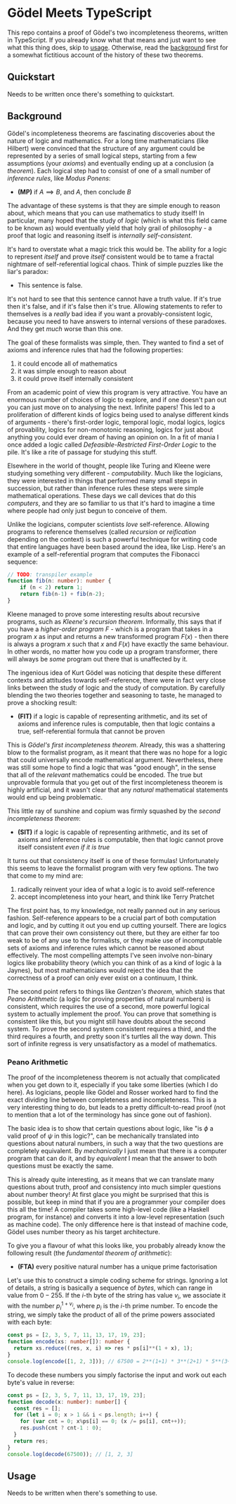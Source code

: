 # Gödel Meets TypeScript

This repo contains a proof of Gödel's two incompleteness theorems, written in TypeScript. If you already know what that means and just want to see what this thing does, skip to [usage](#usage). Otherwise, read the [background](#background) first for a somewhat fictitious account of the history of these two theorems.

## Quickstart

Needs to be written once there's something to quickstart.

## Background

Gödel's incompleteness theorems are fascinating discoveries about the nature of logic and mathematics. For a long time mathematicians (like Hilbert) were convinced that the structure of any argument could be represented by a series of small logical steps, starting from a few assumptions (your *axioms*) and eventually ending up at a conclusion (a *theorem*). Each logical step had to consist of one of a small number of *inference rules*, like *Modus Ponens*:

- $\mathbf{(MP)}$ if $A \implies B$, and $A$, then conclude $B$

The advantage of these systems is that they are simple enough to reason about, which means that you can use mathematics to study itself! In particular, many hoped that the study of *logic* (which is what this field came to be known as) would eventually yield that holy grail of philosophy - a proof that logic and reasoning itself is *internally self-consistent*.

It's hard to overstate what a magic trick this would be. The ability for a logic to represent *itself* and prove *itself* consistent would be to tame a fractal nightmare of self-referential logical chaos. Think of simple puzzles like the liar's paradox:

- This sentence is false.

It's not hard to see that this sentence cannot have a truth value. If it's true then it's false, and if it's false then it's true. Allowing statements to refer to themselves is a *really* bad idea if you want a provably-consistent logic, because you need to have answers to internal versions of these paradoxes. And they get *much* worse than this one.

The goal of these formalists was simple, then. They wanted to find a set of axioms and inference rules that had the following properties:

1. it could encode all of mathematics
2. it was simple enough to reason about
3. it could prove itself internally consistent

From an academic point of view this program is very attractive. You have an enormous number of choices of logic to explore, and if one doesn't pan out you can just move on to analysing the next. Infinite papers! This led to a proliferation of different kinds of logics being used to analyse different kinds of arguments - there's first-order logic, temporal logic, modal logics, logics of provability, logics for non-monotonic reasoning, logics for just about anything you could ever dream of having an opinion on. In a fit of mania I once added a logic called *Defeasible-Restricted First-Order Logic* to the pile. It's like a rite of passage for studying this stuff.

Elsewhere in the world of thought, people like Turing and Kleene were studying something very different - *computability*. Much like the logicians, they were interested in things that performed many small steps in succession, but rather than inference rules these steps were simple mathematical operations. These days we call devices that do this *computers*, and they are so familiar to us that it's hard to imagine a time where people had only just begun to conceive of them.

Unlike the logicians, computer scientists *love* self-reference. Allowing programs to reference themselves (called *recursion* or *reification* depending on the context) is such a powerful technique for writing code that entire languages have been based around the idea, like Lisp. Here's an example of a self-referential program that computes the Fibonacci sequence:

```typescript
// TODO: transpiler example
function fib(n: number): number {
    if (n < 2) return 1;
    return fib(n-1) + fib(n-2);
}
```

Kleene managed to prove some interesting results about recursive programs, such as *Kleene's recursion theorem*. Informally, this says that if you have a *higher-order program* $F$ - which is a program that takes in a program $x$ as input and returns a new transformed program $F(x)$ - then there is always a program $x$ such that $x$ and $F(x)$ have exactly the same behaviour. In other words, no matter how you code up a program transformer, there will always be *some* program out there that is unaffected by it.

The ingenious idea of Kurt Gödel was noticing that despite these different contexts and attitudes towards self-reference, there were in fact very close links between the study of logic and the study of computation. By carefully blending the two theories together and seasoning to taste, he managed to prove a shocking result:

- $\mathbf{(FIT)}$ if a logic is capable of representing arithmetic, and its set of axioms and inference rules is computable, then that logic contains a true, self-referential formula that cannot be proven

This is *Gödel's first incompleteness theorem*. Already, this was a shattering blow to the formalist program, as it meant that there was no hope for a logic that could universally encode mathematical argument. Nevertheless, there was still some hope to find a logic that was "good enough", in the sense that all of the *relevant* mathematics could be encoded. The true but unprovable formula that you get out of the first incompleteness theorem is highly artificial, and it wasn't clear that any *natural* mathematical statements would end up being problematic.

This little ray of sunshine and copium was firmly squashed by the *second incompleteness theorem*:

- $\mathbf{(SIT)}$ if a logic is capable of representing arithmetic, and its set of axioms and inference rules is computable, then that logic cannot prove itself consistent *even if it is true*

It turns out that consistency itself is one of these formulas! Unfortunately this seems to leave the formalist program with very few options. The two that come to my mind are:

1. radically reinvent your idea of what a logic is to avoid self-reference
2. accept incompleteness into your heart, and think like Terry Pratchet

The first point has, to my knowledge, not really panned out in any serious fashion. Self-reference appears to be a crucial part of both computation and logic, and by cutting it out you end up cutting yourself. There are logics that can prove their own consistency out there, but they are either far too weak to be of any use to the formalists, or they make use of incomputable sets of axioms and inference rules which cannot be reasoned about effectively. The most compelling attempts I've seen involve non-binary logics like probability theory (which you can think of as a kind of logic à la Jaynes), but most mathematicians would reject the idea that the correctness of a proof can only ever exist on a continuum, I think.

The second point refers to things like *Gentzen's theorem*, which states that *Peano Arithmetic* (a logic for proving properties of natural numbers) is consistent, which requires the use of a second, more powerful logical system to actually implement the proof. You can prove that something is consistent like this, but you might still have doubts about the second system. To prove the second system consistent requires a third, and the third requires a fourth, and pretty soon it's turtles all the way down. This sort of infinite regress is very unsatisfactory as a model of mathematics.

### Peano Arithmetic

The proof of the incompleteness theorem is not actually that complicated when you get down to it, especially if you take some liberties (which I do here). As logicians, people like Gödel and Rosser worked hard to find the exact dividing line between completeness and incompleteness. This is a very interesting thing to do, but leads to a pretty difficult-to-read proof (not to mention that a lot of the terminology has since gone out of fashion).

The basic idea is to show that certain questions about logic, like "is $\phi$ a valid proof of $\psi$ in this logic?", can be mechanically translated into questions about natural numbers, in such a way that the two questions are completely equivalent. By *mechanically* I just mean that there is a computer program that can do it, and by *equivalent* I mean that the answer to both questions must be exactly the same.

This is already quite interesting, as it means that we can translate many questions about truth, proof and consistency into much simpler questions about number theory! At first glace you might be surprised that this is possible, but keep in mind that if you are a programmer your compiler does this all the time! A compiler takes some high-level code (like a Haskell program, for instance) and converts it into a low-level representation (such as machine code). The only difference here is that instead of machine code, Gödel uses number theory as his target architecture.

To give you a flavour of what this looks like, you probably already know the following result (the *fundamental theorem of arithmetic*):

- $\mathbf{(FTA)}$ every positive natural number has a unique prime factorisation

Let's use this to construct a simple coding scheme for strings. Ignoring a lot of details, a string is basically a sequence of *bytes*, which can range in value from $0-255$. If the $i$-th byte of the string has value $v_i$, we associate it with the number $p_i^{1 + v_i}$, where $p_i$ is the $i$-th prime number. To encode the string, we simply take the product of all of the prime powers associated with each byte:

```typescript
const ps = [2, 3, 5, 7, 11, 13, 17, 19, 23];
function encode(xs: number[]): number {
  return xs.reduce((res, x, i) => res * ps[i]**(1 + x), 1);
}
console.log(encode([1, 2, 3])); // 67500 = 2**(1+1) * 3**(2+1) * 5**(3+1)
```

To decode these numbers you simply factorise the input and work out each byte's value in reverse:

```typescript
const ps = [2, 3, 5, 7, 11, 13, 17, 19, 23];
function decode(x: number): number[] {
  const res = [];
  for (let i = 0; x > 1 && i < ps.length; i++) {
    for (var cnt = 0; x%ps[i] == 0; (x /= ps[i], cnt++));
    res.push(cnt ? cnt-1 : 0);
  }
  return res;
}
console.log(decode(67500)); // [1, 2, 3]
```

## Usage

Needs to be written when there's something to use.
